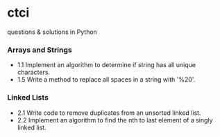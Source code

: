 # ctci

questions & solutions in Python

### Arrays and Strings

* 1.1 Implement an algorithm to determine if string has all unique characters.
* 1.5 Write a method to replace all spaces in a string with '%20'.

### Linked Lists

* 2.1 Write code to remove duplicates from an unsorted linked list.
* 2.2 Implement an algorithm to find the nth to last element of a singly linked list.
